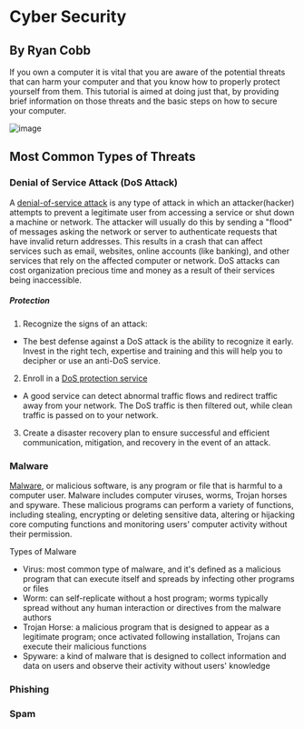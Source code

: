 # Cyber Security
## By Ryan Cobb

If you own a computer it is vital that you are aware of the potential threats that can harm your computer and that you know how to properly protect yourself from them. This tutorial is aimed at doing just that, by providing brief information on those threats and the basic steps on how to secure your computer.  

![image](https://www.guru99.com/images/EthicalHacking/img7.jpg)

## Most Common Types of Threats

### Denial of Service Attack (DoS Attack)

A [denial-of-service attack](https://en.wikipedia.org/wiki/Denial-of-service_attack) is any type of attack in which an attacker(hacker) attempts to prevent a legitimate user from accessing a service or shut down a machine or network. The attacker will usually do this by sending a "flood" of messages asking the network or server to authenticate requests that have invalid return addresses. This results in a crash that can affect services such as email, websites, online accounts (like banking), and other services that rely on the affected computer or network. DoS attacks can cost organization precious time and money as a result of their services being inaccessible. 

##### Protection

1. Recognize the signs of an attack: 
  * The best defense against a DoS attack is the ability to recognize it early. Invest in the right tech, expertise and training and this will help you to decipher or use an anti-DoS service.
 
2. Enroll in a [DoS protection service](https://www.cloudflare.com/forrester-wave-ddos-mitigation-2017/?_bt=295950859916&_bk=ddos%20protect&_bm=e&_bn=g&gclid=EAIaIQobChMIz_DIo_KM3wIVjITICh3iNwwzEAAYAiAAEgLYhvD_BwE) 
  * A good service can detect abnormal traffic flows and redirect traffic away from your network. The DoS traffic is then filtered out, while clean traffic is passed on to your network.
  
3. Create a disaster recovery plan to ensure successful and efficient communication, mitigation, and recovery in the event of an attack.
 

### Malware

[Malware](https://en.wikipedia.org/wiki/Malware), or malicious software, is any program or file that is harmful to a computer user. Malware includes computer viruses, worms, Trojan horses and spyware. These malicious programs can perform a variety of functions, including stealing, encrypting or deleting sensitive data, altering or hijacking core computing functions and monitoring users' computer activity without their permission.

Types of Malware 
  * Virus: most common type of malware, and it's defined as a malicious program that can execute itself and spreads by infecting other programs or files
  * Worm: can self-replicate without a host program; worms typically spread without any human interaction or directives from the malware authors
  * Trojan Horse: a malicious program that is designed to appear as a legitimate program; once activated following installation, Trojans can execute their malicious functions
  * Spyware: a kind of malware that is designed to collect information and data on users and observe their activity without users' knowledge
  
### Phishing

### Spam



